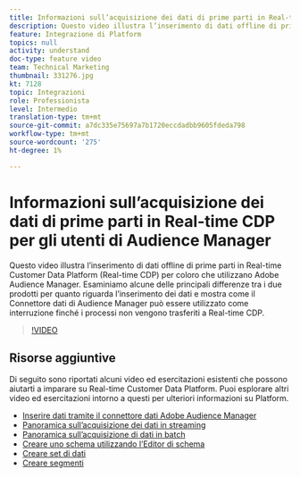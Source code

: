 ```yaml
---
title: Informazioni sull’acquisizione dei dati di prime parti in Real-time CDP per gli utenti di Audience Manager
description: Questo video illustra l’inserimento di dati offline di prime parti in Real-time Customer Data Platform (Real-time CDP) per coloro che utilizzano Adobe Audience Manager. Esaminiamo alcune delle principali differenze tra i due prodotti per quanto riguarda l’inserimento dei dati e mostra come il Connettore dati di Audience Manager può essere utilizzato come interruzione finché i processi non vengono trasferiti a Real-time CDP.
feature: Integrazione di Platform
topics: null
activity: understand
doc-type: feature video
team: Technical Marketing
thumbnail: 331276.jpg
kt: 7128
topic: Integrazioni
role: Professionista
level: Intermedio
translation-type: tm+mt
source-git-commit: a7dc335e75697a7b1720eccdadbb9605fdeda798
workflow-type: tm+mt
source-wordcount: '275'
ht-degree: 1%

---
```



# Informazioni sull’acquisizione dei dati di prime parti in Real-time CDP per gli utenti di Audience Manager

Questo video illustra l’inserimento di dati offline di prime parti in Real-time Customer Data Platform (Real-time CDP) per coloro che utilizzano Adobe Audience Manager. Esaminiamo alcune delle principali differenze tra i due prodotti per quanto riguarda l’inserimento dei dati e mostra come il Connettore dati di Audience Manager può essere utilizzato come interruzione finché i processi non vengono trasferiti a Real-time CDP.


>[!VIDEO](https://video.tv.adobe.com/v/331276/?quality=12&learn=on)

## Risorse aggiuntive

Di seguito sono riportati alcuni video ed esercitazioni esistenti che possono aiutarti a imparare su Real-time Customer Data Platform. Puoi esplorare altri video ed esercitazioni intorno a questi per ulteriori informazioni su Platform.

* [Inserire dati tramite il connettore dati Adobe Audience Manager](https://experienceleague.adobe.com/docs/platform-learn/tutorials/sources/ingest-data-from-aam.html?lang=en#sources)
* [Panoramica sull’acquisizione dei dati in streaming](https://experienceleague.adobe.com/docs/platform-learn/tutorials/data-ingestion/understanding-streaming-ingestion.html?lang=en#data-ingestion)
* [Panoramica sull’acquisizione di dati in batch](https://experienceleague.adobe.com/docs/platform-learn/tutorials/data-ingestion/batch-ingestion-overview.html?lang=en#data-ingestion)
* [Creare uno schema utilizzando l’Editor di schema](https://experienceleague.adobe.com/docs/experience-platform/xdm/tutorials/create-schema-ui.html?lang=en#getting-started)
* [Creare set di dati](https://experienceleague.adobe.com/docs/platform-learn/getting-started-for-data-architects-and-data-engineers/create-datasets.html?lang=en#permissions-required)
* [Creare segmenti](https://experienceleague.adobe.com/docs/platform-learn/tutorials/segments/create-segments.html?lang=en#segments)
